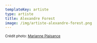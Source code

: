```yaml
---
templateKey: artiste
type: artiste
title: Alexandre Forest
image: /img/artiste-alexandre-forest.png
---
```


<small>Crédit photo: [Marianne Plaisance](https://www.facebook.com/marianneplaisance/)</small>
